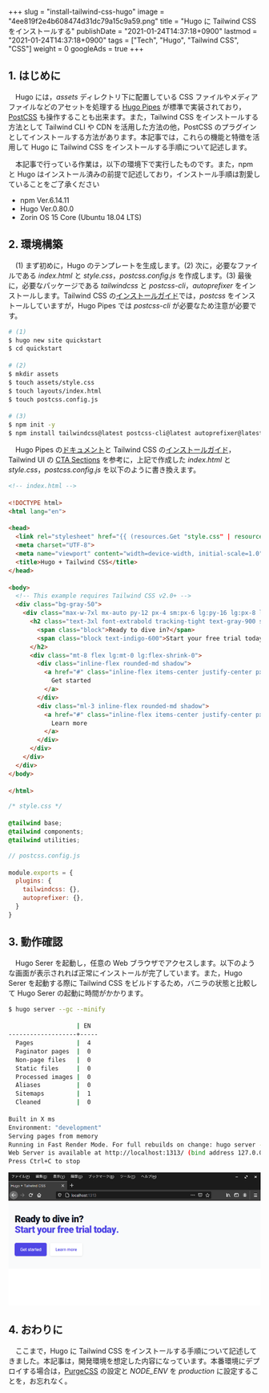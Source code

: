 +++
slug = "install-tailwind-css-hugo"
image = "4ee819f2e4b608474d31dc79a15c9a59.png"
title = "Hugo に Tailwind CSS をインストールする"
publishDate = "2021-01-24T14:37:18+0900"
lastmod = "2021-01-24T14:37:18+0900"
tags = ["Tech", "Hugo", "Tailwind CSS", "CSS"]
weight = 0
googleAds = true
+++

## 1. はじめに

　Hugo には，*assets* ディレクトリ下に配置している CSS ファイルやメディアファイルなどのアセットを処理する [Hugo Pipes](https://gohugo.io/hugo-pipes/introduction/) が標準で実装されており，[PostCSS](https://gohugo.io/hugo-pipes/postcss/) も操作することも出来ます。また，Tailwind CSS をインストールする方法として Tailwind CLI や CDN を活用した方法の他，PostCSS のプラグインとしてインストールする方法があります。本記事では，これらの機能と特徴を活用して Hugo に Tailwind CSS をインストールする手順について記述します。

　本記事で行っている作業は，以下の環境下で実行したものです。また，npm と Hugo はインストール済みの前提で記述しており，インストール手順は割愛していることをご了承ください

* npm Ver.6.14.11
* Hugo Ver.0.80.0
* Zorin OS 15 Core (Ubuntu 18.04 LTS)

## 2. 環境構築

　(1) まず初めに，Hugo のテンプレートを生成します。(2) 次に，必要なファイルである *index.html* と *style.css*，*postcss.config.js* を作成します。(3) 最後に，必要なパッケージである *tailwindcss* と *postcss-cli*，*autoprefixer* をインストールします。Tailwind CSS の[インストールガイド](https://tailwindcss.com/docs/installation)では，*postcss* をインストールしていますが，Hugo Pipes では *postcss-cli* が必要なため注意が必要です。

```bash
# (1)
$ hugo new site quickstart
$ cd quickstart

# (2)
$ mkdir assets
$ touch assets/style.css
$ touch layouts/index.html
$ touch postcss.config.js

# (3)
$ npm init -y
$ npm install tailwindcss@latest postcss-cli@latest autoprefixer@latest
```

　Hugo Pipes の[ドキュメント](https://gohugo.io/hugo-pipes/postcss/)と Tailwind CSS の[インストールガイド](https://tailwindcss.com/docs/installation)，Tailwind UI の [CTA Sections](https://tailwindui.com/components/marketing/sections/cta-sections) を参考に，上記で作成した *index.html* と *style.css*，*postcss.config.js* を以下のように書き換えます。

```html
<!-- index.html -->

<!DOCTYPE html>
<html lang="en">

<head>
  <link rel="stylesheet" href="{{ (resources.Get "style.css" | resources.PostCSS | minify | fingerprint).Permalink }}">
  <meta charset="UTF-8">
  <meta name="viewport" content="width=device-width, initial-scale=1.0">
  <title>Hugo + Tailwind CSS</title>
</head>

<body>
  <!-- This example requires Tailwind CSS v2.0+ -->
  <div class="bg-gray-50">
    <div class="max-w-7xl mx-auto py-12 px-4 sm:px-6 lg:py-16 lg:px-8 lg:flex lg:items-center lg:justify-between">
      <h2 class="text-3xl font-extrabold tracking-tight text-gray-900 sm:text-4xl">
        <span class="block">Ready to dive in?</span>
        <span class="block text-indigo-600">Start your free trial today.</span>
      </h2>
      <div class="mt-8 flex lg:mt-0 lg:flex-shrink-0">
        <div class="inline-flex rounded-md shadow">
          <a href="#" class="inline-flex items-center justify-center px-5 py-3 border border-transparent text-base font-medium rounded-md text-white bg-indigo-600 hover:bg-indigo-700">
            Get started
          </a>
        </div>
        <div class="ml-3 inline-flex rounded-md shadow">
          <a href="#" class="inline-flex items-center justify-center px-5 py-3 border border-transparent text-base font-medium rounded-md text-indigo-600 bg-white hover:bg-indigo-50">
            Learn more
          </a>
        </div>
      </div>
    </div>
  </div>
</body>

</html>
```

```css
/* style.css */

@tailwind base;
@tailwind components;
@tailwind utilities;
```

```js
// postcss.config.js

module.exports = {
  plugins: {
    tailwindcss: {},
    autoprefixer: {},
  }
}
```

## 3. 動作確認

　Hugo Serer を起動し，任意の Web ブラウザでアクセスします。以下のような画面が表示されれば正常にインストールが完了しています。また，Hugo Serer を起動する際に Tailwind CSS をビルドするため，バニラの状態と比較して Hugo Serer の起動に時間がかかります。

```bash
$ hugo server --gc --minify

                   | EN  
-------------------+-----
  Pages            |  4  
  Paginator pages  |  0  
  Non-page files   |  0  
  Static files     |  0  
  Processed images |  0  
  Aliases          |  0  
  Sitemaps         |  1  
  Cleaned          |  0  

Built in X ms
Environment: "development"
Serving pages from memory
Running in Fast Render Mode. For full rebuilds on change: hugo server --disableFastRender
Web Server is available at http://localhost:1313/ (bind address 127.0.0.1)
Press Ctrl+C to stop
```

![実行結果](06c88207710f84db06d989616cab7fbd.png)

## 4. おわりに

　ここまで，Hugo に Tailwind CSS をインストールする手順について記述してきました。本記事は，開発環境を想定した内容になっています。本番環境にデプロイする場合は，[PurgeCSS](https://tailwindcss.com/docs/optimizing-for-production) の設定と *NODE_ENV* を *production* に設定することを，お忘れなく。